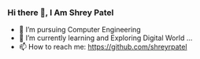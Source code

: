 ### Hi there 👋, I Am Shrey Patel

<!--
**shreyrpatel/shreyrpatel** is a ✨ _special_ ✨ repository because its `README.md` (this file) appears on your GitHub profile.
Here are some ideas to get you started:
-->


- 🔭 I’m pursuing Computer Engineering
- 🌱 I’m currently learning and Exploring Digital World ...
- 📫 How to reach me: https://github.com/shreyrpatel

